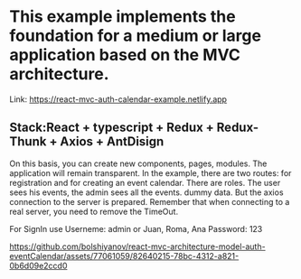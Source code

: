 # This example implements the foundation for a medium or large application based on the MVC architecture.
Link: https://react-mvc-auth-calendar-example.netlify.app

## Stack:React + typescript + Redux + Redux-Thunk + Axios + AntDisign 
On this basis, you can create new components, pages, modules.
The application will remain transparent. In the example, there are two routes: for registration and for creating an event calendar.
There are roles. The user sees his events, the admin sees all the events. 
dummy data. But the axios connection to the server is prepared. Remember that when connecting to a real server, you need to remove the TimeOut.

For SignIn use 
Userneme: admin or Juan, Roma, Ana
Password: 123


https://github.com/bolshiyanov/react-mvc-architecture-model-auth-eventCalendar/assets/77061059/82640215-78bc-4312-a821-0b6d09e2ccd0

